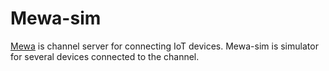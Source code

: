 # Mewa-sim

[Mewa](https://github.com/AnthillTech/mewa) is channel server for connecting IoT devices. Mewa-sim is simulator for several devices connected to the channel.
